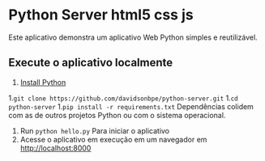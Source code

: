 # Python Server html5 css js

Este aplicativo demonstra um aplicativo Web Python simples e reutilizável.

## Execute o aplicativo localmente

1. [Install Python][]

1.`git clone https://github.com/davidsonbpe/python-server.git`
1.`cd python-server`
1.`pip install -r requirements.txt` Dependências colidem com as de outros projetos Python ou com o sistema operacional.
1. Run `python hello.py` Para iniciar o aplicativo
1. Acesse o aplicativo em execução em um navegador em <http://localhost:8000>

[Install Python]: https://www.python.org/downloads/
